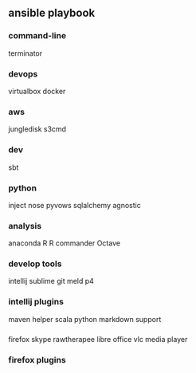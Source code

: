 ## ansible playbook

### command-line
terminator

### devops
virtualbox
docker

### aws
jungledisk
s3cmd

### dev
sbt

### python
inject
nose
pyvows
sqlalchemy
agnostic

### analysis
anaconda
R
R commander
Octave

### develop tools
intellij
sublime
git
meld
p4

### intellij plugins
maven helper
scala
python
markdown support

### 
firefox
skype
rawtherapee
libre office
vlc media player

### firefox plugins

